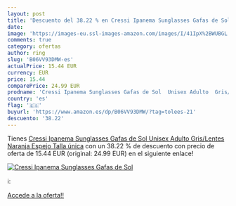 ```yaml
---
layout: post
title: 'Descuento del 38.22 % en Cressi Ipanema Sunglasses Gafas de Sol  '
date: 
image: 'https://images-eu.ssl-images-amazon.com/images/I/41IpX%2BWUBGL._SL200_.jpg'
comments: true
category: ofertas
author: ring
slug: 'B06VV93DMW-es'
actualPrice: 15.44 EUR
currency: EUR
price: 15.44
comparePrice: 24.99 EUR
prodname: 'Cressi Ipanema Sunglasses Gafas de Sol  Unisex Adulto  Gris/Lentes Naranja Espejo  Talla única'
country: 'es'
flag: '🇪🇸'
buyurl: 'https://www.amazon.es/dp/B06VV93DMW/?tag=tolees-21'
descuento: '38.22'
---
```


Tienes [Cressi Ipanema Sunglasses Gafas de Sol  Unisex Adulto  Gris/Lentes Naranja Espejo  Talla única](https://www.amazon.es/dp/B06VV93DMW/?tag=tolees-21) con un 38.22 % de descuento con precio de oferta de 15.44 EUR (original: 24.99 EUR) en el siguiente enlace!

[![Cressi Ipanema Sunglasses Gafas de Sol  ](https://images-eu.ssl-images-amazon.com/images/I/41IpX%2BWUBGL._SL200_.jpg)](https://www.amazon.es/dp/B06VV93DMW/?tag=tolees-21)

ℹ️:


[Accede a la oferta!!](https://www.amazon.es/dp/B06VV93DMW/?tag=tolees-21)
